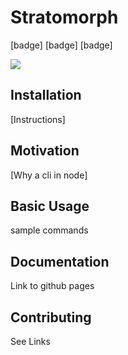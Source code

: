# Stratomorph
[badge] [badge] [badge]
<p textAlign='center'>
<img src="https://user-images.githubusercontent.com/16481834/50317584-f806d380-0481-11e9-9021-92cf013f2b9e.png"/>
</p>


## Installation
[Instructions]

## Motivation
[Why a cli in node]

## Basic Usage
sample commands

## Documentation
Link to github pages

## Contributing
See Links
